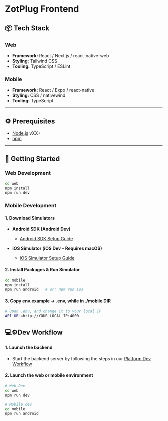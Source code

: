 # ZotPlug Frontend

## 📦 Tech Stack

### Web

* **Framework:** React / Next.js / react-native-web
* **Styling:** Tailwind CSS
* **Tooling:** TypeScript / ESLint

### Mobile

* **Framework:** React / Expo / react-native
* **Styling:** CSS / nativewind
* **Tooling:** TypeScript

---

## ⚙️ Prerequisites

* [Node.js](https://nodejs.org/) vXX+
* [npm](https://www.npmjs.com/)

---

## 🚀 Getting Started

### Web Development

```bash
cd web
npm install
npm run dev
```

### Mobile Development

#### 1. Download Simulators

* **Android SDK (Android Dev)**

  * [Android SDK Setup Guide](https://docs.expo.dev/workflow/android-studio-emulator/)
* **iOS Simulator (iOS Dev – Requires macOS)**

  * [iOS Simulator Setup Guide](https://docs.expo.dev/workflow/ios-simulator/)

#### 2. Install Packages & Run Simulator

```bash
cd mobile
npm install
npm run android   # or: npm run ios
```

#### 3. Copy env.example -> .env, while in ./mobile DIR
```bash
# Open .env, and change it to your local IP
API_URL=http://YOUR_LOCAL_IP:4000
```

## 💻⚙️Dev Workflow

#### 1. Launch the backend
  * Start the backend server by following the steps in our [Platform Dev Workflow](https://github.com/KChun510/zot_plug_platform?tab=readme-ov-file#%EF%B8%8Fsoftware-development-workflow:~:text=%F0%9F%92%BB%E2%9A%99%EF%B8%8FSoftware%20Development%20Workflow)

#### 2. Launch the web or mobile environment
```bash
# Web Dev
cd web
npm run dev

# Mobile dev
cd mobile
npm run android
```






